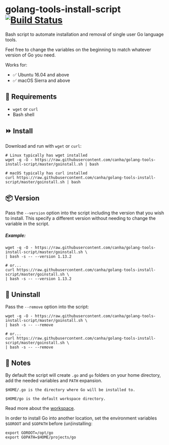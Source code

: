 # golang-tools-install-script [![Build Status](https://travis-ci.org/canha/golang-tools-install-script.svg?branch=master)](https://travis-ci.org/canha/golang-tools-install-script)

Bash script to automate installation and removal of single user Go language tools.

Feel free to change the variables on the beginning to match whatever version of Go you need.

Works for:

* :white_check_mark: Ubuntu 16.04 and above 
* :white_check_mark: macOS Sierra and above 

## :hammer: Requirements
* `wget` or `curl`
* Bash shell

## :fast_forward: Install

Download and run with `wget` or `curl`:

```shell
# Linux typically has wget installed
wget -q -O - https://raw.githubusercontent.com/canha/golang-tools-install-script/master/goinstall.sh | bash

# macOS typically has curl installed
curl https://raw.githubusercontent.com/canha/golang-tools-install-script/master/goinstall.sh | bash
```

## :package: Version

Pass the `--version` option into the script including the version that you wish to install. This specify a different version without needing to change the variable in the script.

##### Example:

```shell
wget -q -O - https://raw.githubusercontent.com/canha/golang-tools-install-script/master/goinstall.sh \
| bash -s -- --version 1.13.2

# or...
curl https://raw.githubusercontent.com/canha/golang-tools-install-script/master/goinstall.sh \
| bash -s -- --version 1.13.2
```

## :no_entry_sign: Uninstall

Pass the `--remove` option into the script:

```shell
wget -q -O - https://raw.githubusercontent.com/canha/golang-tools-install-script/master/goinstall.sh \
| bash -s -- --remove

# or...
curl https://raw.githubusercontent.com/canha/golang-tools-install-script/master/goinstall.sh \
| bash -s -- --remove
```

## :pencil: Notes

By default the script will create `.go` and `go` folders on your home directory, add the needed variables and `PATH` expansion.

`$HOME/.go is the directory where Go will be installed to.`

`$HOME/go is the default workspace directory.`

Read more about the [workspace](http://golang.org/doc/code.html).

In order to install Go into another location, set the environment variables `$GOROOT` and `$GOPATH` before (un)installing:

```shell
export GOROOT=/opt/go
export GOPATH=$HOME/projects/go
```
